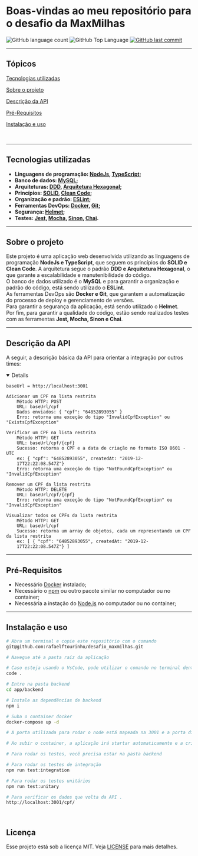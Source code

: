 # Boas-vindas ao meu repositório para o desafio da MaxMilhas

<p>
  <img alt="GitHub language count" src="https://img.shields.io/github/languages/count/rafaelftourinho/desafio_maxmilhas?color=6E40C9&style=flat-square">
  <img alt="GitHub Top Language" src="https://img.shields.io/github/languages/top/rafaelftourinho/desafio_maxmilhas?color=6E40C9&style=flat-square">
  <a href="https://github.com/rafaelftourinho/desafio_maxmilhas/commits/main">
    <img alt="GitHub last commit" src="https://img.shields.io/github/last-commit/rafaelftourinho/desafio_maxmilhas?color=6E40C9&style=flat-square">
  </a>
</p>
<hr>

## Tópicos 

[Tecnologias utilizadas](#tecnologias-utilizadas)

[Sobre o projeto](#sobre-o-projeto)

[Descrição da API](#descrição-da-api)

[Pré-Requisitos](#pré-requisitos)

[Instalação e uso](#instalação-e-uso)

<br>
<hr>

## Tecnologias utilizadas
- <strong>Linguagens de programação: [NodeJs](https://nodejs.org/en/), [TypeScript](https://www.typescriptlang.org/);
- Banco de dados: [MySQL](https://www.mysql.com/);
- Arquiteturas: [DDD](), [Arquitetura Hexagonal]();
- Princípios: [SOLID](), [Clean Code]();
- Organização e padrão: [ESLint]();
- Ferramentas DevOps: [Docker](), [Git]();
- Segurança: [Helmet](https://www.npmjs.com/package/helmet);
- Testes: [Jest](https://jestjs.io/), [Mocha](https://mochajs.org/), [Sinon](https://sinonjs.org/releases/latest/mocks/), [Chai](https://www.chaijs.com/).
</strong>
<hr>

## Sobre o projeto

Este projeto é uma aplicação web desenvolvida utilizando as linguagens de programação <strong>NodeJs e TypeScript</strong>, que seguem os princípios do <strong>SOLID e Clean Code</strong>. A arquitetura segue o padrão <strong>DDD e Arquitetura Hexagonal</strong>, o que garante a escalabilidade e manutenibilidade do código. <br>
O banco de dados utilizado é o <strong>MySQL</strong> e para garantir a organização e padrão do código, está sendo utilizado o <strong>ESLint</strong>. <br>
As ferramentas DevOps são <strong>Docker e Git</strong>, que garantem a automatização do processo de deploy e gerenciamento de versões. <br>
Para garantir a segurança da aplicação, está sendo utilizado o <strong>Helmet</strong>. <br>
Por fim, para garantir a qualidade do código, estão sendo realizados testes com as ferramentas <Strong>Jest, Mocha, Sinon e Chai</strong>.
<hr>

## Descrição da API
  A seguir, a descrição básica da API para orientar a integração por outros times:

  <details open>

    baseUrl = http://localhost:3001

    Adicionar um CPF na lista restrita
        Método HTTP: POST
        URL: baseUrl/cpf
        Dados enviados: { "cpf": "64852893055" }
        Erro: retorna uma exceção do tipo "InvalidCpfException" ou "ExistsCpfException" 

    Verificar um CPF na lista restrita
        Método HTTP: GET
        URL: baseUrl/cpf/{cpf}
        Sucesso: retorna o CPF e a data de criação no formato ISO 8601 - UTC 
        ex: { "cpf": "64852893055", createdAt: "2019-12-
        17T22:22:08.547Z"}
        Erro: retorna uma exceção do tipo "NotFoundCpfException" ou "InvalidCpfException"

    Remover um CPF da lista restrita
        Método HTTP: DELETE
        URL: baseUrl/cpf/{cpf}
        Erro: retorna uma exceção do tipo "NotFoundCpfException" ou "InvalidCpfException"

    Visualizar todos os CPFs da lista restrita
        Método HTTP: GET
        URL: baseUrl/cpf
        Sucesso: retorna um array de objetos, cada um representando um CPF da lista restrita
        ex: [ { "cpf": "64852893055", createdAt: "2019-12-
        17T22:22:08.547Z"} ]
  </details>

<hr>

## Pré-Requisitos
  - Necessário [Docker](https://docs.docker.com/get-docker/) instalado;
  - Necessário o [npm](https://balta.io/blog/node-npm-instalacao-configuracao-e-primeiros-passos) ou outro pacote similar no computador ou no container;
  - Necessária a instação do [Node.js](https://nodejs.org/pt-br/download/package-manager/) no computador ou no container;

<hr>

## Instalação e uso

```bash
# Abra um terminal e copie este repositório com o comando
git@github.com:rafaelftourinho/desafio_maxmilhas.git

# Navegue até a pasta raíz da aplicação

# Caso esteja usando o VsCode, pode utilizar o comando no terminal dentro da pasta
code .

# Entre na pasta backend
cd app/backend 

# Instale as dependências de backend
npm i

# Suba o container docker
docker-compose up -d

# A porta utilizada para rodar o node está mapeada na 3001 e a porta disponibilizada para o database é a 3002

# Ao subir o container, a aplicação irá startar automaticamente e a criação do banco de dados será feita (migrate) assim como dados pré-inseridos (seed)

# Para rodar os testes, você precisa estar na pasta backend

# Para rodar os testes de integração
npm run test:integration

# Para rodar os testes unitários
npm run test:unitary

# Para verificar os dados que volta da API .
http://localhost:3001/cpf/
```

<br>

## Licença
Esse projeto está sob a licença MIT. Veja [LICENSE](https://pt.wikipedia.org/wiki/Licen%C3%A7a_MIT) para mais detalhes.
